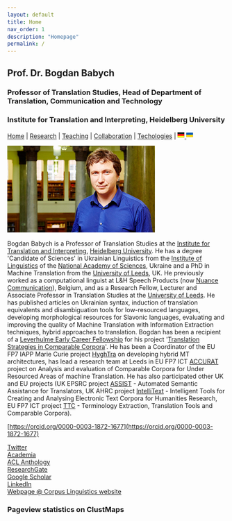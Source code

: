 ```yaml
---
layout: default
title: Home
nav_order: 1
description: "Homepage"
permalink: /
---
```


## Prof. Dr. Bogdan Babych
### Professor of Translation Studies, Head of Department of Translation, Communication and Technology
### Institute for Translation and Interpreting, Heidelberg University

[Home](index.md) | [Research](research.md) | [Teaching](teaching.md) | [Collaboration](collaboration.md) | [Techologies](techlabs.md) | [![Image](/assets/img/flagDE2.png) ](index-de.md) [![Image](/assets/img/flagUA2.png) ](index-uk.md)

![Image](/assets/img/Bogdan_Babych.jpg)

Bogdan Babych is a Professor of Translation Studies at the [Institute for Translation and Interpreting](https://www.uni-heidelberg.de/fakultaeten/neuphil/iask/sued/index.html), [Heidelberg University](https://www.uni-heidelberg.de/en). He has a degree 'Candidate of Sciences' in Ukrainian Linguistics from the [Institute of Linguistics](http://www.nas.gov.ua/EN/Org/Pages/default.aspx?OrgID=0000284) of the [National Academy of Sciences](http://www.nas.gov.ua/EN/Pages/default.aspx), Ukraine and a PhD in Machine Translation from the [University of Leeds](https://www.leeds.ac.uk/), UK. He previously worked as a computational linguist at L&H Speech Products (now [Nuance Communication](https://www.nuance.com/en-gb/index.html)), Belgium, and as a Research Fellow, Lecturer and Associate Professor in Translation Studies at the [University of Leeds](https://ahc.leeds.ac.uk/centre-translation-studies-research). He has published articles on Ukrainian syntax, induction of translation equivalents and disambiguation tools for low-resourced languages, developing morphological resources for Slavonic languages, evaluating and improving the quality of Machine Translation with Information Extraction techniques, hybrid approaches to translation. Bogdan has been a recipient of a [Leverhulme Early Career Fellowship](https://www.leverhulme.ac.uk/early-career-fellowships) for his project '[Translation Strategies in Comparable Corpora](proj2007leverhulme.md)'. He has been a Coordinator of the EU FP7 IAPP Marie Curie project [HyghTra](https://lingenio.de/en/research/projects/hyghtra/) on developing hybrid MT architectures, has lead a research team at Leeds in EU FP7 ICT [ACCURAT](http://www.accurat-project.eu) project on Analysis and evaluation of Comparable Corpora for Under Resourced Areas of machine Translation. He has also participated other UK and EU projects (UK EPSRC project [ASSIST](http://ucrel.lancs.ac.uk/projects/assist/) - Automated Semantic Assistance for Translators, UK AHRC project [IntelliText](http://corpus.leeds.ac.uk/it/) - Intelligent Tools for Creating and Analysing Electronic Text Corpora for Humanities Research, EU FP7 ICT project [TTC](http://www.ttc-project.eu) - Terminology Extraction, Translation Tools and Comparable Corpora).


[https://orcid.org/0000-0003-1872-1677](https://orcid.org/0000-0003-1872-1677)

[Twitter](https://twitter.com/b_babych)  
[Academia](https://uni-heidelberg.academia.edu/BogdanBabych)  
[ACL Anthology](https://www.aclweb.org/anthology/people/b/bogdan-babych/)  
[ResearchGate](https://www.researchgate.net/profile/Bogdan_Babych)  
[Google Scholar](https://scholar.google.co.uk/citations?user=tCCIynYAAAAJ&hl=en)  
[LinkedIn](https://www.linkedin.com/in/bogdan-babych-767a9219/)  
[Webpage @ Corpus Linguistics website](http://corpus.leeds.ac.uk/bogdan/)


### Pageview statistics on ClustMaps

<script type="text/javascript" id="clustrmaps" src="//clustrmaps.com/map_v2.js?d=Y5Mn8ovEJ_-bNgGiMjV25n6CqBSHuX9xk8NbHaTTPCw&cl=ffffff&w=a">
</script>

